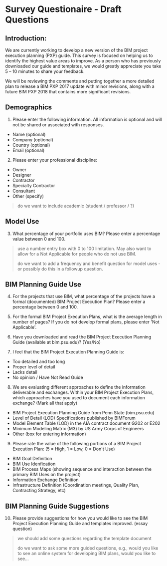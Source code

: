 # Survey Questionaire - Draft Questions

## Introduction:
We are currently working to develop a new version of the BIM project execution planning (PXP) guide. This survey is focused on helping us to identify the highest value areas to improve. As a person who has previously downloaded our guide and templates, we would greatly appreciate you take 5 – 10 minutes to share your feedback.

We will be reviewing the comments and putting together a more detailed plan to release a BIM PXP 2017 update with minor revisions, along with a future BIM PXP 2018 that contains more significant revisions.

## Demographics
1. Please enter the following information. All information is optional and will not be shared or associated with responses.
- Name (optional)
- Company (optional)
- Country (optional)
- Email (optional)

2. Please enter your professional discipline:
- Owner
- Designer
- Contractor
- Specialty Contractor
- Consultant
- Other (specify)

>
>do we want to include academic (student / professor / ?)
>

## Model Use
3. What percentage of your portfolio uses BIM? Please enter a percentage value between 0 and 100.
>
> use a number entry box with 0 to 100 limitation.  May also want to allow for a Not Applicable for people who do not use BIM.
>
>
> do we want to add a frequency and benefit question for model uses - or possibly do this in a followup question.
>

## BIM Planning Guide Use
4. For the projects that use BIM, what percentage of the projects have a formal (documented) BIM Project Execution Plan?
Please enter a percentage between 0 and 100.

5. For the formal BIM Project Execution Plans, what is the average length in number of pages? 
If you do not develop formal plans, please enter 'Not Applicable'.  

6. Have you downloaded and read the BIM Project Execution Planning Guide (available at bim.psu.edu)? (Yes/No)

7. I feel that the BIM Project Execution Planning Guide is: 
- Too detailed and too long 
- Proper level of detail 
- Lacks detail 
- No opinion / Have Not Read Guide

8. We are evaluating different approaches to define the information deliverable and exchanges. Within your BIM Project Execution Plans, which approaches have you used to document each information exchange? (Mark all that apply)
- BIM Project Execution Planning Guide from Penn State (bim.psu.edu)
- Level of Detail (LOD) Specifications published by BIMForum
- Model Element Table (LOD) in the AIA contract document G202 or E202
- Minimum Modeling Matrix (M3) by US Army Corps of Engineers
- Other (box for entering information)

9. Please rate the value of the following portions of a BIM Project Execution Plan:  (5 = High, 1 = Low, 0 = Don't Use)
- BIM Goal Definition
- BIM Use Idenfication
- BIM Process Maps 
   (showing sequence and interaction between the primary BIM Uses on the project)
- Information Exchange Definition
- Infrastructure Definition
   (Coordination meetings, Quality Plan, Contracting Strategy, etc)

## BIM Planning Guide Suggestions

10. Please provide suggestions for how you would like to see the BIM Project Execution Planning Guide and templates improved. (essay question)

>
> we should add some questions regarding the template document
>
> do we want to ask some more guided questions, e.g., would you like to see an online system for developing BIM plans, would you like to see...
>
